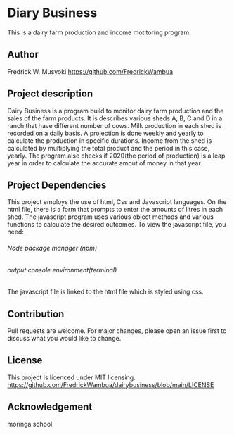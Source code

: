 # Diary Business
This is a dairy farm production and income motitoring program.
## Author
Fredrick W. Musyoki https://github.com/FredrickWambua
## Project description
Dairy Business is a program build to monitor dairy farm production and the sales of the farm products. It is describes various sheds A, B, C and D in a ranch that have different number of cows. Milk production in each shed is recorded on a daily basis. A projection is done weekly and yearly to calculate the production in specific durations. Income from the shed is calculated by multiplying the total product and the period in this case, yearly.
The program alse checks if 2020(the period of production) is a leap year in order to calculate the accurate amout of money in that year.

## Project Dependencies
This project employs the use of html, Css and Javascript languages. On the html file, there is a form that prompts to enter the amounts of litres in each shed. The javascript program uses various object methods and various functions to calculate the desired outcomes.
To view the javascript file, you need:
###### Node package manager (npm)
###### output console environment(terminal)
The javascript file is linked to the html file which is styled using css.
## Contribution
Pull requests are welcome. For major changes, please open an issue first to discuss what you would like to change.
## License
This project is licenced under MIT licensing. https://github.com/FredrickWambua/dairybusiness/blob/main/LICENSE

## Acknowledgement
moringa school
